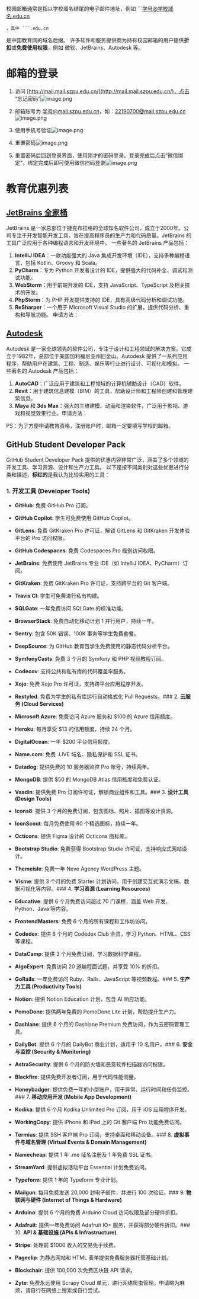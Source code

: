 校园邮箱通常是指以学校域名结尾的电子邮件地址，例如 ```学号@学校域名.edu.cn
```
，其中 ```.edu.cn
```
 是中国教育网的域名后缀。
许多软件和服务提供商为持有校园邮箱的用户提供**折扣**或**免费使用权限**，例如 微软、JetBrains、Autodesk 等。  
# 邮箱的登录

1. 访问 [http://mail.mail.szpu.edu.cn/](http://mail.mail.szpu.edu.cn/)，点击 “忘记密码”![image.png](./校园邮箱的妙用.assert/1726236091300-49fb26ec-ba8e-4e3e-90bc-847bb5940c95.png)


1. 邮箱账号为 学号@mail.szpu.edu.cn，如：22190700@mail.szpu.edu.cn![image.png](./校园邮箱的妙用.assert/1726236382601-871fa875-1cf6-42ea-9474-1abf29aeebd6.png)


1. 使用手机号验证![image.png](./校园邮箱的妙用.assert/1726236363913-ead32c4a-45e9-4698-831a-46348732e7ce.png)


1. 重置密码![image.png](./校园邮箱的妙用.assert/1726236563465-5178b7b7-b0c5-47b5-9916-8d97c9c302ef.png)


1. 重置密码后回到登录界面，使用刚才的密码登录。登录完成后点击“微信绑定”，绑定完成后即可使用微信扫码登录![image.png](./校园邮箱的妙用.assert/1726236340434-c093554a-0c94-442d-91f4-302e99ddd65d.png)

# 教育优惠列表
## [JetBrains 全家桶](https://www.jetbrains.com/)
 JetBrains 是一家总部位于捷克布拉格的全球知名软件公司，成立于2000年。公司专注于开发智能开发工具，旨在提高程序员的生产力和代码质量。JetBrains 的工具广泛应用于各种编程语言和开发环境中。
一些著名的 JetBrains 产品包括：

1. **IntelliJ IDEA**：一款功能强大的 Java 集成开发环境（IDE），支持多种编程语言，包括 Kotlin、Groovy 和 Scala。
2. **PyCharm**：专为 Python 开发者设计的 IDE，提供强大的代码补全、调试和测试功能。
3. **WebStorm**：用于前端开发的 IDE，支持 JavaScript、TypeScript 及相关技术的开发。
4. **PhpStorm**：为 PHP 开发提供支持的 IDE，具有高级代码分析和调试功能。
5. **ReSharper**：一个用于 Microsoft Visual Studio 的扩展，提供代码分析、重构和导航功能。​
申请方法：

## [Autodesk](https://www.autodesk.com/)
 Autodesk 是一家全球领先的软件公司，专注于设计和工程领域的解决方案。它成立于1982年，总部位于美国加利福尼亚州旧金山。Autodesk 提供了一系列应用程序，帮助用户在建筑、工程、制造、娱乐等行业进行设计、可视化和模拟。
一些著名的 Autodesk 产品包括：

1. **AutoCAD**：广泛应用于建筑和工程领域的计算机辅助设计（CAD）软件。
2. **Revit**：用于建筑信息建模（BIM）的工具，帮助设计师和工程师创建和管理建筑信息。
3. **Maya** 和 **3ds Max**：强大的三维建模、动画和渲染软件，广泛用于影视、游戏和视觉效果行业。​
申请方法：

PS：为了方便申请教育资格，注册账户时，邮箱一定要填写学校的邮箱。
## GitHub Student Developer Pack
GitHub Student Developer Pack 提供的优惠内容非常广泛，涵盖了多个领域的开发工具、学习资源、设计和生产力工具。
以下是按不同类别对这些优惠进行分类和描述，**标红的**是我认为比较实用的工具：
### 1. **开发工具 (Developer Tools)**

- **GitHub**: 免费 GitHub Pro 订阅。
- **GitHub Copilot**: 学生可免费使用 GitHub Copilot。
- **GitLens**: 免费 GitKraken Pro 许可证，解锁 GitLens 和 GitKraken 开发体验平台的 Pro 访问权限。
- **GitHub Codespaces**: 免费 Codespaces Pro 级别访问权限。
- **JetBrains**: 免费使用 JetBrains 专业 IDE（如 IntelliJ IDEA、PyCharm）订阅。
- **GitKraken**: 免费 GitKraken Pro 许可证，支持跨平台的 Git 客户端。
- **Travis CI**: 学生可免费进行私有构建。
- **SQLGate**: 一年免费访问 SQLGate 的标准功能。
- **BrowserStack**: 免费自动化移动计划 1 并行用户，持续一年。
- **Sentry**: 包含 50K 错误、100K 事务等学生免费套餐。
- **DeepSource**: 为 GitHub 教育包学生免费使用的静态代码分析平台。
- **SymfonyCasts**: 免费 3 个月的 Symfony 和 PHP 视频教程订阅。
- **Codecov**: 支持公共和私有库的代码覆盖率服务。
- **Xojo**: 免费 Xojo Pro 许可证，支持跨平台应用程序开发。
- **Restyled**: 免费为学生的私有库运行自动格式化 Pull Requests。### 2. **云服务 (Cloud Services)**

- **Microsoft Azure**: 免费访问 Azure 服务和 $100 的 Azure 信用额度。
- **Heroku**: 每月享受 $13 的信用额度，持续 24 个月。
- **DigitalOcean**: 一年 $200 平台信用额度。
- **Name.com**: 免费 .LIVE 域名、隐私保护和 SSL 证书。
- **Datadog**: 提供免费的 10 服务器监控 Pro 账号，持续两年。
- **MongoDB**: 提供 $50 的 MongoDB Atlas 信用额度和免费认证。
- **Vaadin**: 提供免费 Pro 订阅许可证，解锁商业组件和工具。### 3. **设计工具 (Design Tools)**

- **Icons8**: 提供 3 个月的免费订阅，包含图标、照片、插图等设计资源。
- **IconScout**: 每月免费使用 60 个精选图标，持续一年。
- **Octicons**: 提供 Figma 设计的 Octicons 图标库。
- **Bootstrap Studio**: 免费获得 Bootstrap Studio 许可证，支持响应式网站设计。
- **Themeisle**: 免费一年 Neve Agency WordPress 主题。
- **Visme**: 提供 3 个月的免费 Starter 计划访问，用于创建交互式演示文稿、数据可视化等内容。### 4. **学习资源 (Learning Resources)**

- **Educative**: 提供 6 个月免费访问超过 70 门课程，涵盖 Web 开发、Python、Java 等内容。
- **FrontendMasters**: 免费 6 个月的所有课程和工作坊访问。
- **Codedex**: 提供 6 个月的 Codédex Club 会员，学习 Python、HTML、CSS 等课程。
- **DataCamp**: 提供 3 个月免费订阅，学习数据科学课程。
- **AlgoExpert**: 免费访问 20 道编程面试题，并享受 10% 的折扣。
- **GoRails**: 一年免费访问 Ruby、Rails、JavaScript 等视频教程。### 5. **生产力工具 (Productivity Tools)**

- **Notion**: 提供 Notion Education 计划，包含 AI 响应功能。
- **PomoDone**: 提供两年免费的 PomoDone Lite 计划，帮助提升生产力。
- **Dashlane**: 提供 6 个月的 Dashlane Premium 免费访问，作为云密码管理工具。
- **DailyBot**: 提供 6 个月的 DailyBot 商业计划，适用于 10 名用户。### 6. **安全与监控 (Security & Monitoring)**

- **AstraSecurity**: 提供 6 个月的防火墙和恶意软件扫描器访问权限。
- **Blackfire**: 提供免费开发者订阅，用于代码性能测量。
- **Honeybadger**: 提供免费一年的小型账户，用于异常、运行时间和任务监控。### 7. **移动应用开发 (Mobile App Development)**

- **Kodika**: 提供 6 个月 Kodika Unlimited Pro 订阅，用于 iOS 应用程序开发。
- **WorkingCopy**: 提供 iPhone 和 iPad 上的 Git 客户端 Pro 功能免费访问。
- **Termius**: 提供 SSH 客户端 Pro 订阅，支持桌面和移动设备。### 8. **虚拟事件与域名管理 (Virtual Events & Domain Management)**

- **Namecheap**: 提供 1 年 .me 域名注册及 1 年免费 SSL 证书。
- **StreamYard**: 提供虚拟活动平台 Essential 计划免费访问。
- **Typeform**: 提供 1 年的 Typeform 专业计划。
- **Mailgun**: 每月免费发送 20,000 封电子邮件，并进行 100 次验证。### 9. **物联网与硬件 (Internet of Things & Hardware)**

- **Arduino**: 提供 6 个月的免费 Arduino Cloud 访问权限及部分硬件折扣。
- **Adafruit**: 提供一年免费访问 Adafruit IO+ 服务，并获得部分硬件折扣。### 10. **API & 基础设施 (APIs & Infrastructure)**

- **Stripe**: 处理前 $1000 收入的交易免手续费。
- **Pageclip**: 为静态网站和 HTML 表单提供免费服务器托管基础计划。
- **Blockchair**: 提供 100,000 次免费区块链 API 请求。
- **Zyte**: 免费永远使用 Scrapy Cloud 单元，进行网络爬虫管理。​
申请略为麻烦，请自行在网络上搜索或自行尝试。

